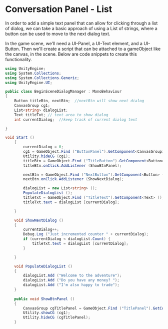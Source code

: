 # Conversation Panel - List  

In order to add a simple text panel that can allow for clicking through a list of dialog, we can take a basic approach of using a List of strings, where a button can be used to move to the next dialog text.

In the game scene, we'll need a UI-Panel, a UI-Text element, and a UI-Button.  Then we'll create a script that can be attached to a gameObject like the canvas, in the scene.  Below are code snippets to create this functionality.

```C#
using UnityEngine;
using System.Collections;
using System.Collections.Generic;
using UnityEngine.UI;

public class BeginSceneDialogManager : MonoBehaviour
{
    Button titleBtn, nextBtn;  //nextBtn will show next dialog
	CanvasGroup cg1;
	List<string> dialogList;
	Text titleTxt; // text area to show dialog
	int currentDialog;  //keep track of current dialog text

}

void Start ()
	{
		currentDialog = 0;
		cg1 = GameObject.Find ("ButtonPanel").GetComponent<CanvasGroup> ();
		Utility.hideCG (cg1);
		titleBtn = GameObject.Find ("TitleButton").GetComponent<Button> ();
		titleBtn.onClick.AddListener (ShowBtnPanel);

		nextBtn = GameObject.Find ("NextButton").GetComponent<Button> ();
		nextBtn.onClick.AddListener (ShowNextDialog);

		dialogList = new List<string> ();
		PopulateDialogList ();
		titleTxt = GameObject.Find ("TitleText").GetComponent<Text> ();
		titleTxt.text = dialogList [currentDialog];

	}

	void ShowNextDialog ()
	{
		currentDialog++;
		Debug.Log ("Just incremented counter " + currentDialog);
		if (currentDialog < dialogList.Count) {
			titleTxt.text = dialogList [currentDialog];
		}

	}

	void PopulateDialogList ()
	{
		dialogList.Add ("Welcome to the adventure");
		dialogList.Add ("Do you have any money? ");
		dialogList.Add ("I'm also happy to trade");
	}
    
    public void ShowBtnPanel ()
	{
		CanvasGroup cgTitlePanel = GameObject.Find ("TitlePanel").GetComponent<CanvasGroup> ();
		Utility.showCG (cg1);
		Utility.hideCG (cgTitlePanel);
	}

```
